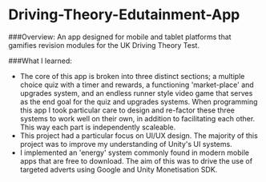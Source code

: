 # Driving-Theory-Edutainment-App

###Overview:
An app designed for mobile and tablet platforms that gamifies revision modules for the UK Driving Theory Test.

###What I learned:
- The core of this app is broken into three distinct sections; a multiple choice quiz with a timer and rewards, a functioning 'market-place' and upgrades system, and an endless runner style video game that serves as the end goal for the quiz and upgrades systems. When programming this app I took particular care to design and re-factor these three systems to work well on their own, in addition to facilitating each other. This way each part is independently scaleable.
- This project had a particular focus on UI/UX design. The majority of this project was to improve my understanding of Unity's UI systems.
- I implemented an 'energy' system commonly found in modern mobile apps that are free to download. The aim of this was to drive the use of targeted adverts using Google and Unity Monetisation SDK.
